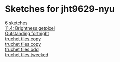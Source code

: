# Sketches for jht9629-nyu
6 sketches  
[11.4: Brightness getpixel](https://editor.p5js.org/jht9629-nyu/sketches/J7Zhes2Tc)<!-- 2023-03-18T16:45:24.243Z -->  
[Outstanding fortnight](https://editor.p5js.org/jht9629-nyu/sketches/4DETmJP-l)<!-- 2023-03-18T16:11:04.212Z -->  
[truchet tiles copy](https://editor.p5js.org/jht9629-nyu/sketches/48eYwMpJs)<!-- 2023-03-23T18:10:43.919Z -->  
[truchet tiles copy](https://editor.p5js.org/jht9629-nyu/sketches/lBrb1cBQ7)<!-- 2023-03-18T18:10:24.720Z -->  
[truchet tiles odd](https://editor.p5js.org/jht9629-nyu/sketches/ghy_WpWDr)<!-- 2023-03-19T20:21:28.683Z -->  
[truchet tiles tweeked](https://editor.p5js.org/jht9629-nyu/sketches/1CpIVSqp_d)<!-- 2023-03-19T20:00:56.425Z -->  